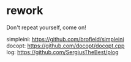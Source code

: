 # rework

Don't repeat yourself, come on!

simpleini: https://github.com/brofield/simpleini<br>
docopt: https://github.com/docopt/docopt.cpp<br>
log: https://github.com/SergiusTheBest/plog<br>
